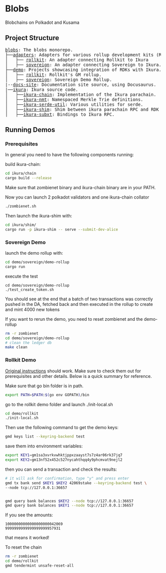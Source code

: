 # Blobs

Blobchains on Polkadot and Kusama

## Project Structure

<pre>
<a href=".">blobs</a>: The blobs monorepo.
├──<a href="./adapters">adapters</a>: Adapters for various rollup development kits (RDK).
│   ├── <a href="./adapters/rollkit">rollkit</a>: An adapter connecting Rollkit to Ikura
│   ├── <a href="./adapters/sovereign">sovereign</a>: An adapter connecting Sovereign to Ikura.
├──<a href="./demo">demo</a>: Projects showcasing integration of RDKs with Ikura.
│   ├── <a href="./demo/rollkit">rollkit</a>: Rollkit's GM rollup.
│   ├── <a href="./demo/sovereign">sovereign</a>: Sovereign Demo Rollup.
|--<a href="./docs-site">docs-site</a>: Documentation site source, using Docusaurus.
|──<a href="./ikura">ikura</a>: Ikura source code.
│   ├──<a href="./ikura/chain">ikura-chain</a>: Implementation of the Ikura parachain.
│   ├──<a href="./ikura/nmt">ikura-nmt</a>: Namespaced Merkle Trie definitions.
│   ├──<a href="./ikura/serde-util">ikura-serde-util</a>: Various utilities for serde.
│   ├──<a href="./ikura/shim">ikura-shim</a>: Shim between ikura parachain RPC and RDK adapters.
│   ├──<a href="./ikura/subxt-autogen">ikura-subxt</a>: Bindings to Ikura RPC.
</pre>

## Running Demos

### Prerequisites

In general you need to have the following components running:

build ikura-chain:

``` sh
cd ikura/chain
cargo build --release
```

Make sure that zombienet binary and ikura-chain binary are in your PATH.

Now you can launch 2 polkadot validators and one ikura-chain collator

``` sh
./zombienet.sh
```

Then launch the ikura-shim with:

``` sh
cd ikura/shim/
cargo run -p ikura-shim -- serve --submit-dev-alice
``````

### Sovereign Demo

launch the demo rollup with:

``` sh
cd demo/sovereign/demo-rollup
cargo run
```

execute the test

```
cd demo/sovereign/demo-rollup
./test_create_token.sh
```

You should see at the end that a batch of two transactions was correctly pushed in the DA, fetched back and then executed in the rollup to create and mint 4000 new tokens

If you want to rerun the demo, you need to reset zombienet and the demo-rollup

``` sh
rm -r zombienet
cd demo/sovereign/demo-rollup
# clean the ledger db
make clean
```

### Rollkit Demo

[Original instructions](https://rollkit.dev/tutorials/gm-world) should work. Make sure to check them
out for prerequisites and other details. Below is a quick summary for reference.

Make sure that go bin folder is in path.

```sh
export PATH=$PATH:$(go env GOPATH)/bin
```

go to the rollkit demo folder and launch ./init-local.sh

``` sh
cd demo/rollkit
./init-local.sh
```

Then use the following command to get the demo keys:

``` sh
gmd keys list --keyring-backend test
```

save them into environment variables:

``` sh
export KEY1=gm1sa3xvrkvwhktjppxzaayst7s7z4ar06rk37jq7
export KEY2=gm13nf52x452c527nycahthqq4y9phcmvat9nejl2
```

then you can send a transaction and check the results:

```sh
# it will ask for confirmation, type "y" and press enter
gmd tx bank send $KEY1 $KEY2 42069stake --keyring-backend test \
--node tcp://127.0.0.1:36657


gmd query bank balances $KEY2 --node tcp://127.0.0.1:36657
gmd query bank balances $KEY1 --node tcp://127.0.0.1:36657
```

If you see the amounts:

```
10000000000000000000042069
9999999999999999999957931
```

that means it worked!

To reset the chain

```sh
rm -r zombienet
cd demo/rollkit
gmd tendermint unsafe-reset-all
```

